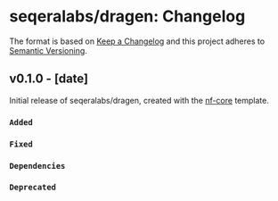 # seqeralabs/dragen: Changelog

The format is based on [Keep a Changelog](https://keepachangelog.com/en/1.0.0/)
and this project adheres to [Semantic Versioning](https://semver.org/spec/v2.0.0.html).

## v0.1.0 - [date]

Initial release of seqeralabs/dragen, created with the [nf-core](https://nf-co.re/) template.

### `Added`

### `Fixed`

### `Dependencies`

### `Deprecated`
